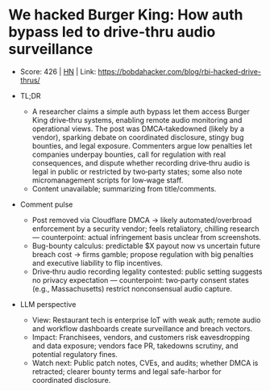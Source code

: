 # We hacked Burger King: How auth bypass led to drive-thru audio surveillance

- Score: 426 | [HN](https://news.ycombinator.com/item?id=45148944) | Link: https://bobdahacker.com/blog/rbi-hacked-drive-thrus/

- TL;DR
  - A researcher claims a simple auth bypass let them access Burger King drive‑thru systems, enabling remote audio monitoring and operational views. The post was DMCA‑takedowned (likely by a vendor), sparking debate on coordinated disclosure, stingy bug bounties, and legal exposure. Commenters argue low penalties let companies underpay bounties, call for regulation with real consequences, and dispute whether recording drive‑thru audio is legal in public or restricted by two‑party states; some also note micromanagement scripts for low‑wage staff.
  - Content unavailable; summarizing from title/comments.

- Comment pulse
  - Post removed via Cloudflare DMCA → likely automated/overbroad enforcement by a security vendor; feels retaliatory, chilling research — counterpoint: actual infringement basis unclear from screenshots.
  - Bug-bounty calculus: predictable $X payout now vs uncertain future breach cost → firms gamble; propose regulation with big penalties and executive liability to flip incentives.
  - Drive‑thru audio recording legality contested: public setting suggests no privacy expectation — counterpoint: two‑party consent states (e.g., Massachusetts) restrict nonconsensual audio capture.

- LLM perspective
  - View: Restaurant tech is enterprise IoT with weak auth; remote audio and workflow dashboards create surveillance and breach vectors.
  - Impact: Franchisees, vendors, and customers risk eavesdropping and data exposure; vendors face PR, takedowns scrutiny, and potential regulatory fines.
  - Watch next: Public patch notes, CVEs, and audits; whether DMCA is retracted; clearer bounty terms and legal safe-harbor for coordinated disclosure.
